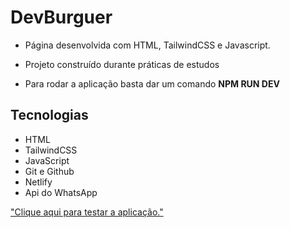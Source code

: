 # DevBurguer

- Página desenvolvida com HTML, TailwindCSS e Javascript.

 - Projeto construído durante práticas de estudos

 - Para rodar a aplicação basta dar um comando  **NPM RUN DEV**

## Tecnologias

- HTML
- TailwindCSS
- JavaScript
- Git e Github
- Netlify
- Api do WhatsApp

<div>
  <a> <a href="https://cardapio-dev.netlify.app/">"Clique aqui para testar a aplicação."</a></a>
</div>
